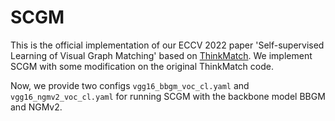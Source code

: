 # SCGM

This is the official implementation of our ECCV 2022 paper 'Self-supervised Learning of Visual Graph Matching' based on [ThinkMatch](https://github.com/Thinklab-SJTU/ThinkMatch).
We implement SCGM with some modification on the original ThinkMatch code.

Now, we provide two configs ``vgg16_bbgm_voc_cl.yaml`` and ``vgg16_ngmv2_voc_cl.yaml`` for running SCGM with the backbone model BBGM and NGMv2.
